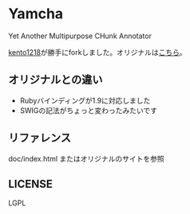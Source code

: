 # Yamcha

Yet Another Multipurpose CHunk Annotator

[kento1218]が勝手にforkしました。オリジナルは[こちら][org]。

[kento1218]: http://github.com/kento1218
[org]: http://chasen.org/~taku/software/yamcha/

## オリジナルとの違い

* Rubyバインディングが1.9に対応しました
* SWIGの記法がちょっと変わったみたいです

## リファレンス

doc/index.html またはオリジナルのサイトを参照

## LICENSE

LGPL
